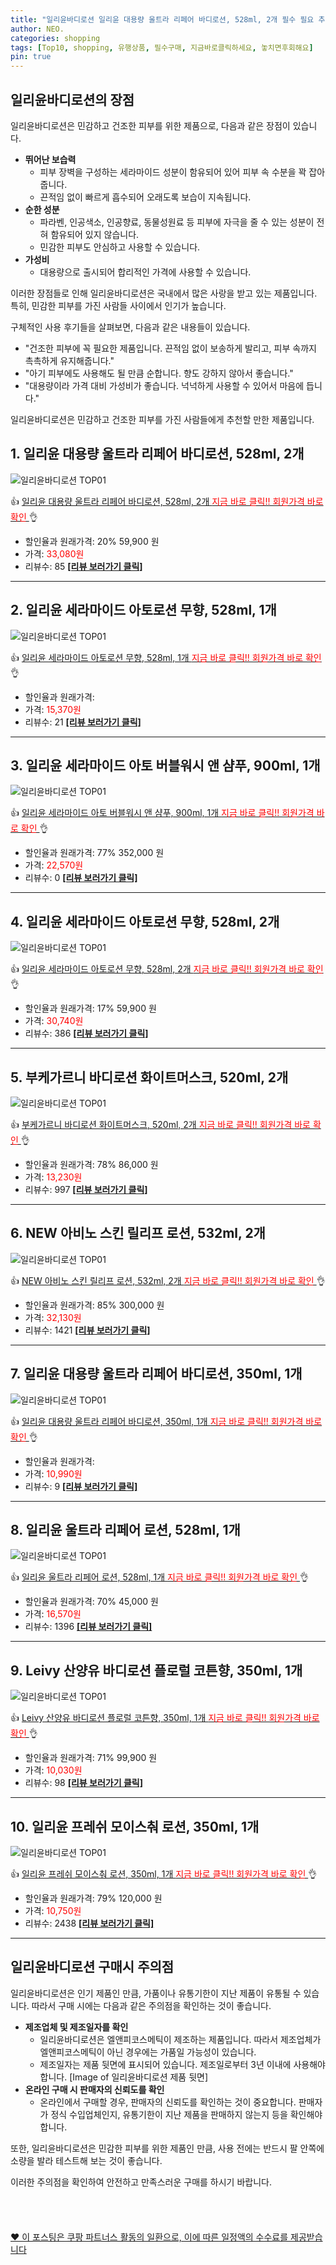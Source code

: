 ```yaml
---
title: "일리윤바디로션 일리윤 대용량 울트라 리페어 바디로션, 528ml, 2개 필수 필요 추천 제품 비교 최저 가격 비교 장점 구매 후기 구매평"
author: NEO.
categories: shopping
tags: [Top10, shopping, 유행상품, 필수구매, 지금바로클릭하세요, 놓치면후회해요]
pin: true
---
```

**<h2>일리윤바디로션의 장점</h2>**

일리윤바디로션은 민감하고 건조한 피부를 위한 제품으로, 다음과 같은 장점이 있습니다.

* **뛰어난 보습력**
    * 피부 장벽을 구성하는 세라마이드 성분이 함유되어 있어 피부 속 수분을 꽉 잡아줍니다.
    * 끈적임 없이 빠르게 흡수되어 오래도록 보습이 지속됩니다.
* **순한 성분**
    * 파라벤, 인공색소, 인공향료, 동물성원료 등 피부에 자극을 줄 수 있는 성분이 전혀 함유되어 있지 않습니다.
    * 민감한 피부도 안심하고 사용할 수 있습니다.
* **가성비**
    * 대용량으로 출시되어 합리적인 가격에 사용할 수 있습니다.

이러한 장점들로 인해 일리윤바디로션은 국내에서 많은 사랑을 받고 있는 제품입니다. 특히, 민감한 피부를 가진 사람들 사이에서 인기가 높습니다.

구체적인 사용 후기들을 살펴보면, 다음과 같은 내용들이 있습니다.

* "건조한 피부에 꼭 필요한 제품입니다. 끈적임 없이 보송하게 발리고, 피부 속까지 촉촉하게 유지해줍니다."
* "아기 피부에도 사용해도 될 만큼 순합니다. 향도 강하지 않아서 좋습니다."
* "대용량이라 가격 대비 가성비가 좋습니다. 넉넉하게 사용할 수 있어서 마음에 듭니다."

일리윤바디로션은 민감하고 건조한 피부를 가진 사람들에게 추천할 만한 제품입니다.

   

## 1. 일리윤 대용량 울트라 리페어 바디로션, 528ml, 2개

![일리윤바디로션 TOP01](https://thumbnail10.coupangcdn.com/thumbnails/remote/490x490ex/image/retail/images/b2847939-1004-4eb7-904c-81f65234260a5873123963858033979.png)


👍 [일리윤 대용량 울트라 리페어 바디로션, 528ml, 2개 <font color=red> 지금 바로 클릭!! 회원가격 바로 확인 </font> ](https://link.coupang.com/re/AFFSDP?lptag=AF3617701&subid=GithubCoopas&pageKey=344528374&traceid=V0-153&itemId=18173254532&vendorItemId=85322528116) 👌 


- 할인율과 원래가격: 20%  59,900   원
- 가격: <span style='color:red'>33,080원</span>
- 리뷰수: 85  [**[리뷰 보러가기 클릭]**](https://link.coupang.com/re/AFFSDP?lptag=AF3617701&subid=GithubCoopas&pageKey=344528374&traceid=V0-153&itemId=18173254532&vendorItemId=85322528116)

---


   

## 2. 일리윤 세라마이드 아토로션 무향, 528ml, 1개

![일리윤바디로션 TOP01](https://thumbnail6.coupangcdn.com/thumbnails/remote/490x490ex/image/retail/images/2977220283279792-57ee4bf6-57db-4561-8fed-d9181ec85777.jpg)


👍 [일리윤 세라마이드 아토로션 무향, 528ml, 1개 <font color=red> 지금 바로 클릭!! 회원가격 바로 확인 </font> ](https://link.coupang.com/re/AFFSDP?lptag=AF3617701&subid=GithubCoopas&pageKey=6936824598&traceid=V0-153&itemId=13311997229&vendorItemId=3335127002) 👌 


- 할인율과 원래가격: 
- 가격: <span style='color:red'>15,370원</span>
- 리뷰수: 21  [**[리뷰 보러가기 클릭]**](https://link.coupang.com/re/AFFSDP?lptag=AF3617701&subid=GithubCoopas&pageKey=6936824598&traceid=V0-153&itemId=13311997229&vendorItemId=3335127002)

---


   

## 3. 일리윤 세라마이드 아토 버블워시 앤 샴푸, 900ml, 1개

![일리윤바디로션 TOP01](https://thumbnail6.coupangcdn.com/thumbnails/remote/490x490ex/image/retail/images/2022/11/02/14/5/2c1707fb-52e5-4097-8912-d46abafddd71.jpg)


👍 [일리윤 세라마이드 아토 버블워시 앤 샴푸, 900ml, 1개 <font color=red> 지금 바로 클릭!! 회원가격 바로 확인 </font> ](https://link.coupang.com/re/AFFSDP?lptag=AF3617701&subid=GithubCoopas&pageKey=6936856310&traceid=V0-153&itemId=16526528179&vendorItemId=83713488322) 👌 


- 할인율과 원래가격: 77%  352,000   원
- 가격: <span style='color:red'>22,570원</span>
- 리뷰수: 0  [**[리뷰 보러가기 클릭]**](https://link.coupang.com/re/AFFSDP?lptag=AF3617701&subid=GithubCoopas&pageKey=6936856310&traceid=V0-153&itemId=16526528179&vendorItemId=83713488322)

---


   

## 4. 일리윤 세라마이드 아토로션 무향, 528ml, 2개

![일리윤바디로션 TOP01](https://thumbnail7.coupangcdn.com/thumbnails/remote/490x490ex/image/retail/images/8486910664458781-84dd5183-7234-465d-ab93-9d2c559b322c.crdownload)


👍 [일리윤 세라마이드 아토로션 무향, 528ml, 2개 <font color=red> 지금 바로 클릭!! 회원가격 바로 확인 </font> ](https://link.coupang.com/re/AFFSDP?lptag=AF3617701&subid=GithubCoopas&pageKey=6936824598&traceid=V0-153&itemId=16807084664&vendorItemId=84723562392) 👌 


- 할인율과 원래가격: 17%  59,900   원
- 가격: <span style='color:red'>30,740원</span>
- 리뷰수: 386  [**[리뷰 보러가기 클릭]**](https://link.coupang.com/re/AFFSDP?lptag=AF3617701&subid=GithubCoopas&pageKey=6936824598&traceid=V0-153&itemId=16807084664&vendorItemId=84723562392)

---


   

## 5. 부케가르니 바디로션 화이트머스크, 520ml, 2개

![일리윤바디로션 TOP01](https://thumbnail6.coupangcdn.com/thumbnails/remote/490x490ex/image/retail/images/1153193829313569-29db5313-c8c9-4827-921f-b5fceb4eb391.jpg)


👍 [부케가르니 바디로션 화이트머스크, 520ml, 2개 <font color=red> 지금 바로 클릭!! 회원가격 바로 확인 </font> ](https://link.coupang.com/re/AFFSDP?lptag=AF3617701&subid=GithubCoopas&pageKey=7078257726&traceid=V0-153&itemId=20051253780&vendorItemId=4219509635) 👌 


- 할인율과 원래가격: 78%  86,000   원
- 가격: <span style='color:red'>13,230원</span>
- 리뷰수: 997  [**[리뷰 보러가기 클릭]**](https://link.coupang.com/re/AFFSDP?lptag=AF3617701&subid=GithubCoopas&pageKey=7078257726&traceid=V0-153&itemId=20051253780&vendorItemId=4219509635)

---


   

## 6. NEW 아비노 스킨 릴리프 로션, 532ml, 2개

![일리윤바디로션 TOP01](https://thumbnail7.coupangcdn.com/thumbnails/remote/490x490ex/image/vendor_inventory/62e3/fb024bb618f185e39f71fbadd2416707aaec57ad630fc974902419fb1a71.jpg)


👍 [NEW 아비노 스킨 릴리프 로션, 532ml, 2개 <font color=red> 지금 바로 클릭!! 회원가격 바로 확인 </font> ](https://link.coupang.com/re/AFFSDP?lptag=AF3617701&subid=GithubCoopas&pageKey=6718785388&traceid=V0-153&itemId=18037434272&vendorItemId=87286833691) 👌 


- 할인율과 원래가격: 85%  300,000   원
- 가격: <span style='color:red'>32,130원</span>
- 리뷰수: 1421  [**[리뷰 보러가기 클릭]**](https://link.coupang.com/re/AFFSDP?lptag=AF3617701&subid=GithubCoopas&pageKey=6718785388&traceid=V0-153&itemId=18037434272&vendorItemId=87286833691)

---


   

## 7. 일리윤 대용량 울트라 리페어 바디로션, 350ml, 1개

![일리윤바디로션 TOP01](https://thumbnail9.coupangcdn.com/thumbnails/remote/490x490ex/image/retail/images/5088673843253529-f69c25ca-0b47-4f2c-a117-b498bc14a722.jpg)


👍 [일리윤 대용량 울트라 리페어 바디로션, 350ml, 1개 <font color=red> 지금 바로 클릭!! 회원가격 바로 확인 </font> ](https://link.coupang.com/re/AFFSDP?lptag=AF3617701&subid=GithubCoopas&pageKey=344528374&traceid=V0-153&itemId=14663048831&vendorItemId=3052319308) 👌 


- 할인율과 원래가격: 
- 가격: <span style='color:red'>10,990원</span>
- 리뷰수: 9  [**[리뷰 보러가기 클릭]**](https://link.coupang.com/re/AFFSDP?lptag=AF3617701&subid=GithubCoopas&pageKey=344528374&traceid=V0-153&itemId=14663048831&vendorItemId=3052319308)

---


   

## 8. 일리윤 울트라 리페어 로션, 528ml, 1개

![일리윤바디로션 TOP01](https://thumbnail8.coupangcdn.com/thumbnails/remote/490x490ex/image/retail/images/2414583033506992-a03c9b52-923f-4e4a-a872-6adcce4a41a4.jpg)


👍 [일리윤 울트라 리페어 로션, 528ml, 1개 <font color=red> 지금 바로 클릭!! 회원가격 바로 확인 </font> ](https://link.coupang.com/re/AFFSDP?lptag=AF3617701&subid=GithubCoopas&pageKey=344528374&traceid=V0-153&itemId=12417488214&vendorItemId=3335127006) 👌 


- 할인율과 원래가격: 70%  45,000   원
- 가격: <span style='color:red'>16,570원</span>
- 리뷰수: 1396  [**[리뷰 보러가기 클릭]**](https://link.coupang.com/re/AFFSDP?lptag=AF3617701&subid=GithubCoopas&pageKey=344528374&traceid=V0-153&itemId=12417488214&vendorItemId=3335127006)

---


   

## 9. Leivy 산양유 바디로션 플로럴 코튼향, 350ml, 1개

![일리윤바디로션 TOP01](https://thumbnail7.coupangcdn.com/thumbnails/remote/490x490ex/image/retail/images/1410789063338249-00ccf9e6-2ff4-41e3-b6d9-b60b031a5d63.jpg)


👍 [Leivy 산양유 바디로션 플로럴 코튼향, 350ml, 1개 <font color=red> 지금 바로 클릭!! 회원가격 바로 확인 </font> ](https://link.coupang.com/re/AFFSDP?lptag=AF3617701&subid=GithubCoopas&pageKey=4629892339&traceid=V0-153&itemId=5748205588&vendorItemId=73046842458) 👌 


- 할인율과 원래가격: 71%  99,900   원
- 가격: <span style='color:red'>10,030원</span>
- 리뷰수: 98  [**[리뷰 보러가기 클릭]**](https://link.coupang.com/re/AFFSDP?lptag=AF3617701&subid=GithubCoopas&pageKey=4629892339&traceid=V0-153&itemId=5748205588&vendorItemId=73046842458)

---


   

## 10. 일리윤 프레쉬 모이스춰 로션, 350ml, 1개

![일리윤바디로션 TOP01](https://thumbnail7.coupangcdn.com/thumbnails/remote/490x490ex/image/retail/images/1750457483627606-eab06436-837b-4eca-b5ca-a1cf65d247ee.jpg)


👍 [일리윤 프레쉬 모이스춰 로션, 350ml, 1개 <font color=red> 지금 바로 클릭!! 회원가격 바로 확인 </font> ](https://link.coupang.com/re/AFFSDP?lptag=AF3617701&subid=GithubCoopas&pageKey=7170540151&traceid=V0-153&itemId=18063867385&vendorItemId=3000841819) 👌 


- 할인율과 원래가격: 79%  120,000   원
- 가격: <span style='color:red'>10,750원</span>
- 리뷰수: 2438  [**[리뷰 보러가기 클릭]**](https://link.coupang.com/re/AFFSDP?lptag=AF3617701&subid=GithubCoopas&pageKey=7170540151&traceid=V0-153&itemId=18063867385&vendorItemId=3000841819)

---
**<h2>일리윤바디로션 구매시 주의점</h2>**

일리윤바디로션은 인기 제품인 만큼, 가품이나 유통기한이 지난 제품이 유통될 수 있습니다. 따라서 구매 시에는 다음과 같은 주의점을 확인하는 것이 좋습니다.

* **제조업체 및 제조일자를 확인**
    * 일리윤바디로션은 엘앤피코스메틱이 제조하는 제품입니다. 따라서 제조업체가 엘앤피코스메틱이 아닌 경우에는 가품일 가능성이 있습니다.
    * 제조일자는 제품 뒷면에 표시되어 있습니다. 제조일로부터 3년 이내에 사용해야 합니다.
[Image of 일리윤바디로션 제품 뒷면]
* **온라인 구매 시 판매자의 신뢰도를 확인**
    * 온라인에서 구매할 경우, 판매자의 신뢰도를 확인하는 것이 중요합니다. 판매자가 정식 수입업체인지, 유통기한이 지난 제품을 판매하지 않는지 등을 확인해야 합니다.

또한, 일리윤바디로션은 민감한 피부를 위한 제품인 만큼, 사용 전에는 반드시 팔 안쪽에 소량을 발라 테스트해 보는 것이 좋습니다.

이러한 주의점을 확인하여 안전하고 만족스러운 구매를 하시기 바랍니다.<br><br><br><br><br> [ ❤  이 포스팅은 쿠팡 파트너스 활동의 일환으로, 이에 따른 일정액의 수수료를 제공받습니다](https://link.coupang.com/a/bcEFyh)